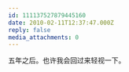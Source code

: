 ```yaml
---
id: 111137527879445160
date: 2010-02-11T12:37:47.000Z
reply: false
media_attachments: 0
---
```


五年之后。也许我会回过来轻视一下。

